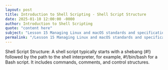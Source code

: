 ```yaml
---
layout: post
title: Introduction to Shell Scripting - Shell Script Structure
date: 2025-01-10 12:00:00 -0000
author: Introduction to Shell Scripting
quote: "content here"
subject: "Lesson 15 Managing Linux and macOS standards and specifications"
permalink: "/Lesson 15 Managing Linux and macOS standards and specifications/Introduction to Shell Scripting/Introduction to Shell Scripting - Shell Script Structure"
---
```


Shell Script Structure: A shell script typically starts with a shebang (#!) followed by the path to the shell interpreter, for example, #!/bin/bash for a Bash script. It includes commands, comments, and control structures.
